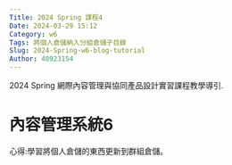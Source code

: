 ```yaml
---
Title: 2024 Spring 課程4
Date: 2024-03-29 15:12
Category: w6
Tags: 將個人倉儲納入分組倉儲子目錄
Slug: 2024-Spring-w6-blog-tutorial
Author: 40923154
---
```


2024 Spring 網際內容管理與協同產品設計實習課程教學導引.

<!-- PELICAN_END_SUMMARY -->

# 內容管理系統6
心得:學習將個人倉儲的東西更新到群組倉儲。

